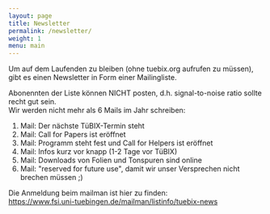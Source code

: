 ```yaml
---
layout: page
title: Newsletter
permalink: /newsletter/
weight: 1
menu: main
---
```


Um auf dem Laufenden zu bleiben (ohne tuebix.org aufrufen zu müssen), gibt es einen Newsletter in Form einer Mailingliste.

Abonennten der Liste können NICHT posten, d.h. signal-to-noise ratio sollte recht gut sein.<br/>
Wir werden nicht mehr als 6 Mails im Jahr schreiben:

1. Mail: Der nächste TüBIX-Termin steht
2. Mail: Call for Papers ist eröffnet
3. Mail: Programm steht fest und Call for Helpers ist eröffnet
4. Mail: Infos kurz vor knapp (1-2 Tage vor TüBIX)
5. Mail: Downloads von Folien und Tonspuren sind online
6. Mail: "reserved for future use", damit wir unser Versprechen nicht brechen müssen ;)

Die Anmeldung beim mailman ist hier zu finden:<br/>
<a href="https://www.fsi.uni-tuebingen.de/mailman/listinfo/tuebix-news" target="_blank">https://www.fsi.uni-tuebingen.de/mailman/listinfo/tuebix-news</a>
